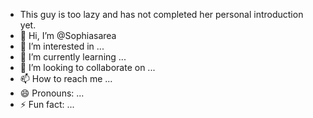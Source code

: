 - This guy is too lazy and has not completed her personal introduction yet.
- 👋 Hi, I’m @Sophiasarea
- 👀 I’m interested in ...
- 🌱 I’m currently learning ...
- 💞️ I’m looking to collaborate on ...
- 📫 How to reach me ...
- 😄 Pronouns: ...
- ⚡ Fun fact: ...

<!---
Sophiasarea/Sophiasarea is a ✨ special ✨ repository because its `README.md` (this file) appears on your GitHub profile.
You can click the Preview link to take a look at your changes.
--->
